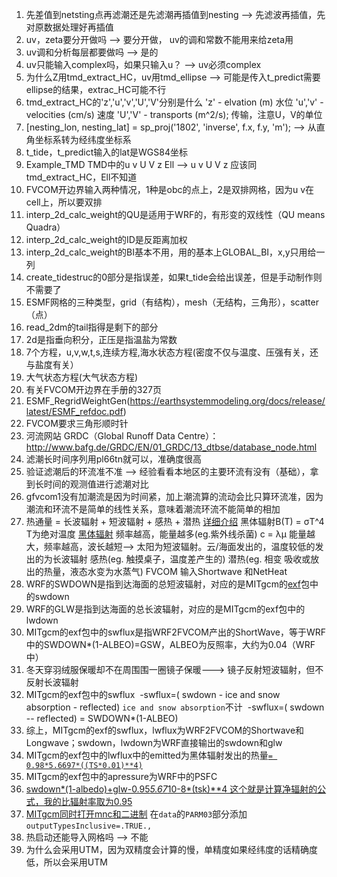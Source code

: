 
1. 先差值到netsting点再滤潮还是先滤潮再插值到nesting --> 先滤波再插值，先对原数据处理好再插值
2. uv，zeta要分开做吗 --> 要分开做， uv的调和常数不能用来给zeta用
3. uv调和分析每层都要做吗 --> 是的
4. uv只能输入complex吗，如果只输入u？ --> uv必须complex
5. 为什么Z用tmd_extract_HC，uv用tmd_ellipse     --> 可能是传入t_predict需要ellipse的结果，extrac_HC可能不行
6. tmd_extract_HC的'z','u','v','U','V'分别是什么
          'z' - elvation (m) 水位
          'u','v' - velocities (cm/s) 速度
          'U','V' - transports (m^2/s); 传输，注意U，V的单位
7. [nesting_lon, nesting_lat] = sp_proj('1802', 'inverse', f.x, f.y, 'm');    --> 从直角坐标系转为经纬度坐标系
8. t_tide，t_predict输入的lat是WGS84坐标
9. Example_TMD TMD中的u v U V z Ell --> u v U V z 应该同tmd_extract_HC，Ell不知道
10. FVCOM开边界输入两种情况，1种是obc的点上，2是双排网格，因为u v在cell上，所以要双排
11. interp_2d_calc_weight的QU是适用于WRF的，有形变的双线性（QU means Quadra）
12. interp_2d_calc_weight的ID是反距离加权
13. interp_2d_calc_weight的BI基本不用，用的基本上GLOBAL_BI，x,y只用给一列
14. create_tidestruc的0部分是指误差，如果t_tide会给出误差，但是手动制作则不需要了
15. ESMF网格的三种类型，grid（有结构），mesh（无结构，三角形），scatter（点）
16. read_2dm的tail指得是剩下的部分
17. 2d是指垂向积分，正压是指温盐为常数
18. 7个方程，u,v,w,t,s,连续方程,海水状态方程(密度不仅与温度、压强有关，还与盐度有关）
19. 大气状态方程(大气状态方程)
20. 有关FVCOM开边界在手册的327页
21. ESMF_RegridWeightGen(https://earthsystemmodeling.org/docs/release/latest/ESMF_refdoc.pdf)
22. FVCOM要求三角形顺时针
23. 河流网站 GRDC（Global Runoff Data Centre）：http://www.bafg.de/GRDC/EN/01_GRDC/13_dtbse/database_node.html
24. 滤潮长时间序列用pl66tn就可以，准确度很高
25. 验证滤潮后的环流准不准 --> 经验看看本地区的主要环流有没有（基础），拿到长时间的观测值进行滤潮对比
26. gfvcom1没有加潮流是因为时间紧，加上潮流算的流动会比只算环流准，因为潮流和环流不是简单的线性关系，意味着潮流环流不能简单的相加
27. 热通量 = 长波辐射 + 短波辐射 + 感热 + 潜热 <a href='https://ningchenhui.github.io/Earth-Science/Ocean/Physical-Oceanography-Coarse/ocean1120/'> 详细介绍</a>
             黑体辐射B(T) = σT^4 T为绝对温度 <a href="https://baike.baidu.com/item/%E9%BB%91%E4%BD%93%E8%BE%90%E5%B0%84/516583"> 黑体辐射</a> 
             频率越高，能量越多(eg.紫外线杀菌)
             c = λμ 能量越大，频率越高，波长越短--> 太阳为短波辐射。云/海面发出的，温度较低的发出的为长波辐射
             感热(eg. 触摸桌子，温度差产生的)
             潜热(eg. 相变 吸收或放出的热量，液态水变为水蒸气)
             FVCOM 输入Shortwave 和NetHeat
28. WRF的SWDOWN是指到达海面的总短波辐射，对应的是MITgcm的[exf](https://mitgcm.readthedocs.io/en/latest/phys_pkgs/exf.html)包中的swdown
29. WRF的GLW是指到达海面的总长波辐射，对应的是MITgcm的exf包中的lwdown
30. MITgcm的exf包中的swflux是指WRF2FVCOM产出的ShortWave，等于WRF中的SWDOWN*(1-ALBEO)=GSW，ALBEO为反照率，大约为0.04（WRF中）
31. 冬天穿羽绒服保暖却不在周围围一圈镜子保暖---> 镜子反射短波辐射，但不反射长波辐射
32. MITgcm的exf包中的swflux
          ​	-swflux=( swdown - ice and snow absorption - reflected) `ice and snow absorption`不计
          ​	-swflux=( swdown -- reflected) = SWDOWN*(1-ALBEO) 
33. 综上，MITgcm的exf的swflux，lwflux为WRF2FVCOM的Shortwave和Longwave；swdown，lwdown为WRF直接输出的swdown和glw
34. MITgcm的exf包中的lwflux中的emitted为黑体辐射发出的热量[`= 0.98*5.6697*((TS*0.01)**4)`](https://github.com/SiqiLiOcean/WRF2FVCOM/blob/main/module_coare.f90)
35. MITgcm的exf包中的apressure为WRF中的PSFC
36. [swdown*(1-albedo)+glw-0.95*5.67*10-8*(tsk)**4      这个就是计算净辐射的公式，我的比辐射率取为0.95](https://bbs.06climate.com/forum.php?mod=viewthread&tid=18079)
37. [MITgcm同时打开mnc和二进制](https://mitgcm.readthedocs.io/en/latest/getting_started/getting_started.html#input-output-files) 在`data`的`PARM03`部分添加`outputTypesInclusive=.TRUE.,`
38. 热启动还能导入网格吗 --> 不能
39. 为什么会采用UTM，因为双精度会计算的慢，单精度如果经纬度的话精确度低，所以会采用UTM

          
